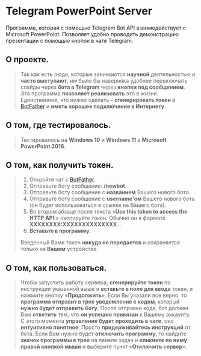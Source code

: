# Telegram PowerPoint Server
Программа, которая с помощью Telegram Bot API взаимодействует с Microsoft PowerPoint. Позволяет удобно проводить демонстрацию презентации с помощью кнопок в чате Telegram.

## О проекте.
> Так как есть люди, которые занимаются **научной** деятельностью и **часто выступают**, им было бы наверняка удобнее переключать слайды через **бота в Telegram** через **кнопки под сообщением**.
> Эта программа **позволяет реализовать** это в жизни.
> Единственное, что нужно сделать - **сгенерировать токен** в [BotFather](t.me/BotFather) и **иметь хорошее подключение к Интернету**.

## О том, где тестировалось.
> Тестировалось на **Windows 10** и **Windows 11** в **Microsoft PowerPoint 2016**.

## О том, как получить токен.
> 1. Откройте чат с [BotFather](t.me/BotFather).
> 2. Отправьте боту сообщение: **/newbot**.
> 3. Отправьте боту сообщение с **названием** Вашего нового бота.
> 4. Отправьте боту сообщение с **username'ом** Вашего нового бота (он будет использоваться в ссылке на Вашего бота).
> 5. Во втором абзаце после текста «**Use this token to access the HTTP API:**» скопируйте токен. Обычно он в формате **ХХХХХХХХ:ХХХХХХХХХХХХХХ**...
> 6. **Вставьте в программу**.
>
> Введенный Вами токен **никуда не передается** и сохраняется только на **Вашем** устройстве.

## О том, как пользоваться.
> Чтобы запустить работу сервера, **сгенерируйте токен** по инструкции указанной выше и **вставьте в поле для ввода** токен, и нажмите кнопку «**Продолжить**».
> Если Вы указали все верно, то **программа отправит в трее уведомление с кодом**, который **нужно будет отправить боту**.
> После отправки кода, бот должен Вам **ответить** тем, что **он успешно привязан** к Вашему аккаунту.
> С этого момента **управление будет проходить в чате**, оно **интуитивно понятное**. Просто **придерживайтесь инструкций** от бота.
> Если Вам нужно будет **отключить программу**, то найдите **значок программы в трее** на панеле задач и **кликните по нему правой кнопкой мыши** и выберите пункт «**Отключить сервер**».

